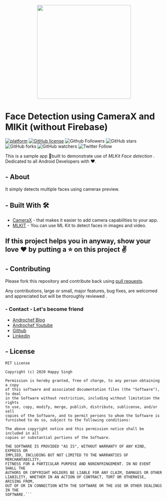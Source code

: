 <p align="center">
 <center><img width="300px"  src="files/demo-video.gif"></a></center>
</p>

# Face Detection using CameraX and MlKit (without Firebase)
[![platform](https://img.shields.io/badge/platform-Android-yellow.svg)](https://www.android.com)
[![GitHub license](https://img.shields.io/badge/License-MIT-blue.svg)](LICENSE)
![Github Followers](https://img.shields.io/github/followers/happysingh23828?label=Follow&style=social)
![GitHub stars](https://img.shields.io/github/stars/happysingh23828/CameraX-FaceDetection-MlKit?style=social)
![GitHub forks](https://img.shields.io/github/forks/happysingh23828/CameraX-FaceDetection-MlKit?style=social)
![GitHub watchers](https://img.shields.io/github/watchers/happysingh23828/CameraX-FaceDetection-MlKit?style=social)
![Twitter Follow](https://img.shields.io/twitter/follow/happysingh23828?label=Follow&style=social)

This is a sample app 📱built to demonstrate use of *MLKit Face detection* . Dedicated to all Android Developers with ❤️.

## - About
It simply detects multiple faces using camerax preview.

## - Built With 🛠
- [CameraX](https://developer.android.com/jetpack/androidx/releases/camera) - that makes it easier to add camera capabilities to your app.
- [MLKIT](https://developers.google.com/ml-kit/vision/face-detection/android) - You can use ML Kit to detect faces in images and video.

## If this project helps you in anyway, show your love :heart: by putting a :star: on this project :v:


## - Contributing

Please fork this repository and contribute back using
[pull requests](https://github.com/happysingh23828/CameraX-FaceDetection-MlKit/pulls).

Any contributions, large or small, major features, bug fixes, are welcomed and appreciated
but will be thoroughly reviewed .

### - Contact - Let's become friend
- [Androchef Blog](https://androchef.com/)
- [Androchef Youtube](https://www.youtube.com/channel/UCILhpbLSFkGzsiCYAeR30DA)
- [Github](https://github.com/happysingh23828)
- [Linkedin](https://www.linkedin.com/in/happpysingh23828/)

## - License

```
MIT License

Copyright (c) 2020 Happy Singh

Permission is hereby granted, free of charge, to any person obtaining a copy
of this software and associated documentation files (the "Software"), to deal
in the Software without restriction, including without limitation the rights
to use, copy, modify, merge, publish, distribute, sublicense, and/or sell
copies of the Software, and to permit persons to whom the Software is
furnished to do so, subject to the following conditions:

The above copyright notice and this permission notice shall be included in all
copies or substantial portions of the Software.

THE SOFTWARE IS PROVIDED "AS IS", WITHOUT WARRANTY OF ANY KIND, EXPRESS OR
IMPLIED, INCLUDING BUT NOT LIMITED TO THE WARRANTIES OF MERCHANTABILITY,
FITNESS FOR A PARTICULAR PURPOSE AND NONINFRINGEMENT. IN NO EVENT SHALL THE
AUTHORS OR COPYRIGHT HOLDERS BE LIABLE FOR ANY CLAIM, DAMAGES OR OTHER
LIABILITY, WHETHER IN AN ACTION OF CONTRACT, TORT OR OTHERWISE, ARISING FROM,
OUT OF OR IN CONNECTION WITH THE SOFTWARE OR THE USE OR OTHER DEALINGS IN THE
SOFTWARE.```
